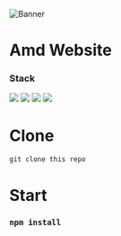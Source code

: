 ![Banner](https://user-images.githubusercontent.com/69985852/190185693-187e7b42-200d-4cba-a4ee-abbf372c1e79.png)

# Amd Website 

### Stack

<img src="https://img.shields.io/badge/react-%2320232a.svg?style=for-the-badge&logo=react&logoColor=%2361DAFB"> 
<img src="https://img.shields.io/badge/typescript-%23007ACC.svg?style=for-the-badge&logo=typescript&logoColor=white"> 
<img src="https://img.shields.io/badge/tailwindcss-%2338B2AC.svg?style=for-the-badge&logo=tailwind-css&logoColor=white">
<img src="https://img.shields.io/badge/redux-%23593d88.svg?style=for-the-badge&logo=redux&logoColor=white">


# Clone
```
git clone this repo
```


# Start 

### `npm install`

